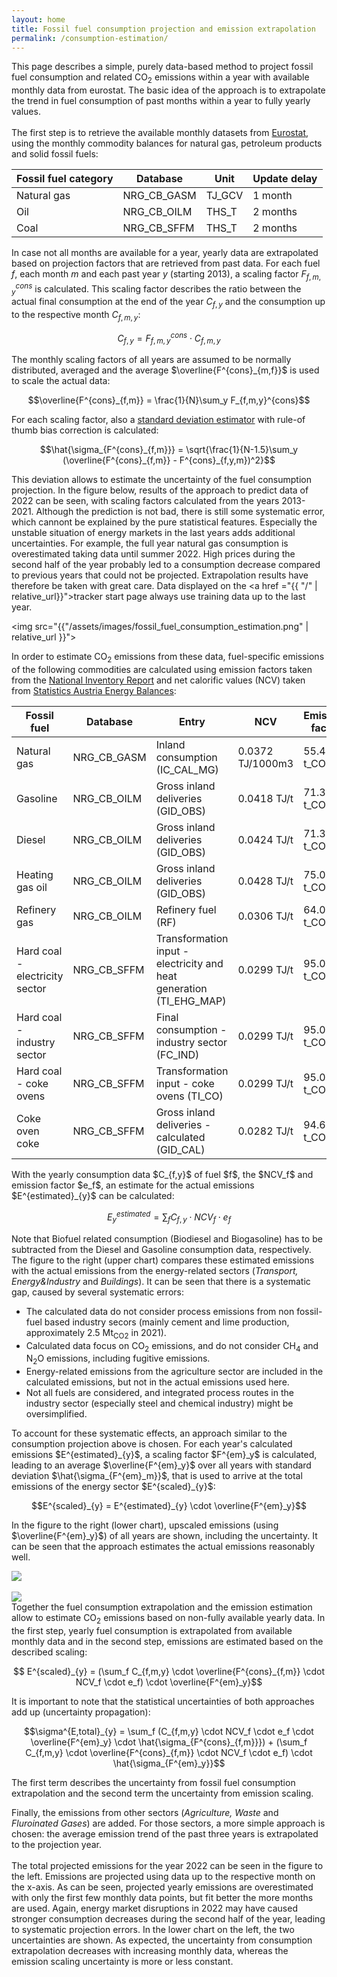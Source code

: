 ```yaml
---
layout: home 
title: Fossil fuel consumption projection and emission extrapolation 
permalink: /consumption-estimation/
---
```




This page describes a simple, purely data-based method to project fossil fuel consumption and related CO$_2$ emissions within a year with available monthly data from eurostat. The basic idea of the approach is to extrapolate the trend in fuel consumption of past months within a year to fully yearly values.<br> 
<br> 
The first step is to retrieve the available monthly datasets from <a href = "https://ec.europa.eu/eurostat/data/database">Eurostat</a>, using the monthly commodity balances for natural gas, petroleum products and solid fossil fuels: 

|Fossil fuel category   | Database  | Unit   | Update delay  |   
|---|---|---|---|
| Natural gas   | NRG_CB_GASM  | TJ_GCV  | 1 month  |
| Oil  | NRG_CB_OILM    |THS_T   | 2 months |
| Coal  | NRG_CB_SFFM    | THS_T  |2 months  |

In case not all months are available for a year, yearly data are extrapolated based on projection factors that are retrieved from past data. For each fuel $f$, each month $m$ and each past year $y$ (starting 2013), a scaling factor $F_{f,m,y}^{cons}$ is calculated. This scaling factor describes the ratio between the actual final consumption at the end of the year $C_{f,y}$ and the consumption up to the respective month $C_{f,m,y}$: 

$$C_{f,y} = F_{f,m,y}^{cons} \cdot C_{f,m,y}$$ 
 
The monthly scaling factors of all years are assumed to be normally distributed, averaged and the average $\overline{F^{cons}_{m,f}}$ is used to scale the actual data: 

$$\overline{F^{cons}_{f,m}} = \frac{1}{N}\sum_y F_{f,m,y}^{cons}$$ 

For each scaling factor, also a <a href = "https://en.wikipedia.org/wiki/Unbiased_estimation_of_standard_deviation"> standard deviation estimator</a> with  rule-of thumb bias correction is calculated: 

$$\hat{\sigma_{F^{cons}_{f,m}}} = \sqrt{\frac{1}{N-1.5}\sum_y (\overline{F^{cons}_{f,m}} - F^{cons}_{f,y,m})^2}$$

This deviation allows to estimate the uncertainty of the fuel consumption projection. In the figure below, results of the approach to predict data of 2022 can be seen, with scaling factors calculated from the years 2013-2021. Although the prediction is not bad, there is still some systematic error, which cannont be explained by the pure statistical features. Especially the unstable situation of energy markets in the last years adds additional uncertainties. For example, the full year natural gas consumption is overestimated taking data until summer 2022. High prices during the second half of the year probably led to a consumption decrease compared to previous years that could not be projected. Extrapolation results have therefore be taken with great care. Data displayed on the <a href ="{{ "/" | relative_url}}">tracker start page</a> always use training data up to the last year. 

<img src="{{"/assets/images/fossil_fuel_consumption_estimation.png" | relative_url }}">


In order to estimate CO<sub>2</sub> emissions from these data, fuel-specific emissions of the following commodities are calculated using emission factors taken from the <a href = "https://www.umweltbundesamt.at/studien-reports/publikationsdetail?pub_id=2474&cHash=682457cf175c26a3d9639b6ef68c1c3b">National Inventory Report</a> and net calorific values (NCV) taken from <a href = "https://www.statistik.at/statistiken">Statistics Austria Energy Balances</a>: 

|Fossil fuel   | Database  | Entry | NCV  | Emission factor |   
|---|---|---|---|---|
| Natural gas   | NRG_CB_GASM  | Inland consumption (IC_CAL_MG) | 0.0372 TJ/1000m3  | 55.4 t_CO2/TJ  |
| Gasoline  | NRG_CB_OILM    |Gross inland deliveries (GID_OBS)   | 0.0418 TJ/t  |71.3 t_CO2/TJ | 
| Diesel  | NRG_CB_OILM    |Gross inland deliveries (GID_OBS)   |0.0424 TJ/t | 71.3 t_CO2/TJ|
| Heating gas oil  | NRG_CB_OILM    |Gross inland deliveries (GID_OBS)   |0.0428 TJ/t | 75.0 t_CO2/TJ|
| Refinery gas  | NRG_CB_OILM    |Refinery fuel (RF) |0.0306 TJ/t | 64.0 t_CO2/TJ|
| Hard coal - electricity sector  | NRG_CB_SFFM  |Transformation input - electricity and heat generation  (TI_EHG_MAP) |0.0299 TJ/t | 95.0 t_CO2/TJ|
| Hard coal - industry sector  | NRG_CB_SFFM  | Final consumption - industry sector (FC_IND) |0.0299 TJ/t | 95.0 t_CO2/TJ|
| Hard coal - coke ovens  | NRG_CB_SFFM  | Transformation input - coke ovens (TI_CO) |0.0299 TJ/t | 95.0 t_CO2/TJ|
| Coke oven coke  | NRG_CB_SFFM  | Gross inland deliveries - calculated (GID_CAL) |0.0282 TJ/t | 94.6 t_CO2/TJ|

<div class="row">
  <div class="column_left">
  With the yearly consumption data $C_{f,y}$ of fuel $f$, the $NCV_f$ and emission factor $e_f$, an estimate for the actual emissions $E^{estimated}_{y}$ can be calculated: 

  $$E^{estimated}_{y} = \sum_f C_{f,y} \cdot NCV_f \cdot e_f$$

  Note that Biofuel related consumption (Biodiesel and Biogasoline) has to be subtracted from the Diesel and Gasoline consumption data, respectively. <br>
  The figure to the right (upper chart) compares these estimated emissions with the actual emissions from the energy-related sectors (<i>Transport, Energy&Industry</i> and <i>Buildings</i>). It can be seen that there is a systematic gap, caused by several systematic errors: 
<ul>
  <li>The calculated data do not consider process emissions from non fossil-fuel based industry secors (mainly cement and lime production, approximately 2.5 Mt<sub>CO2</sub> in 2021). </li>
  <li>Calculated data focus on CO<sub>2</sub> emissions, and do not consider CH<sub>4</sub> and N<sub>2</sub>O emissions, including fugitive emissions. </li>
  <li>Energy-related emissions from the agriculture sector are included in the calculated emissions, but not in the actual emissions used here. </li>
  <li>Not all fuels are considered, and integrated process routes in the industry sector (especially steel and chemical industry) might be oversimplified. </li>
</ul> 
To account for these systematic effects, an approach similar to the consumption projection above is chosen. For each year's calculated emissions $E^{estimated}_{y}$, a scaling factor $F^{em}_y$ is calculated, leading to an average $\overline{F^{em}_y}$ over all years with standard deviation $\hat{\sigma_{F^{em}_m}}$, that is used to arrive at the total emissions of the energy sector $E^{scaled}_{y}$: 

 $$E^{scaled}_{y} = E^{estimated}_{y} \cdot \overline{F^{em}_y}$$

 In the figure to the right (lower chart), upscaled emissions (using $\overline{F^{em}_y}$) of all years are shown, including the uncertainty. It can be seen that the approach estimates the actual emissions reasonably well.
  </div>

  <div class="spacer"></div>

  <div class="column_right">
  <img src="{{ "/assets/images/emissions_estimation.png" | relative_url }}">
  </div>

</div> 
<br> 

<div class="row">
  <div class="column_left">
   <img src="{{"/assets/images/emissions_projection_2022.png" | relative_url }}">

  </div>

  <div class="spacer"></div>
 
  <div class = "column_right">
Together the fuel consumption extrapolation and the emission estimation allow to estimate CO<sub>2</sub> emissions based on non-fully available yearly data. In the first step, yearly fuel consumption is extrapolated from available monthly data and in the second step, emissions are estimated based on the described scaling:

$$ E^{scaled}_{y} = (\sum_f C_{f,m,y} \cdot \overline{F^{cons}_{f,m}} \cdot  NCV_f \cdot e_f) \cdot \overline{F^{em}_y}$$ 

It is important to note that the statistical uncertainties of both approaches add up (uncertainty propagation): 

$$\sigma^{E,total}_{y} = \sum_f (C_{f,m,y} \cdot  NCV_f \cdot e_f \cdot \overline{F^{em}_y} \cdot \hat{\sigma_{F^{cons}_{f,m}}})  +  (\sum_f C_{f,m,y} \cdot \overline{F^{cons}_{f,m}} \cdot  NCV_f \cdot e_f)  \cdot  \hat{\sigma_{F^{em}_y}}$$

The first term describes the uncertainty from fossil fuel consumption extrapolation and the second term the uncertainty from emission scaling. <br> 

  Finally, the emissions from other sectors (<i>Agriculture, Waste</i> and <i>Fluroinated Gases</i>) are added. For those sectors, a more simple approach is chosen: the average emission trend of the past three years is extrapolated to the projection year. <br>
<br>
  The total projected emissions for the year 2022  can be seen in the figure to the left. Emissions are projected using data up to the respective month on the x-axis. As can be seen, projected yearly emissions are overestimated with only the first few monthly data points, but fit better the more months are used. Again, energy market disruptions in 2022 may have caused stronger consumption decreases during the second half of the year, leading to systematic projection errors. In the lower chart on the left, the two uncertainties are shown. As expected, the uncertainty from consumption extrapolation decreases with increasing monthly data, whereas the emission scaling uncertainty is more or less constant. 
  </div>

  </div>

  